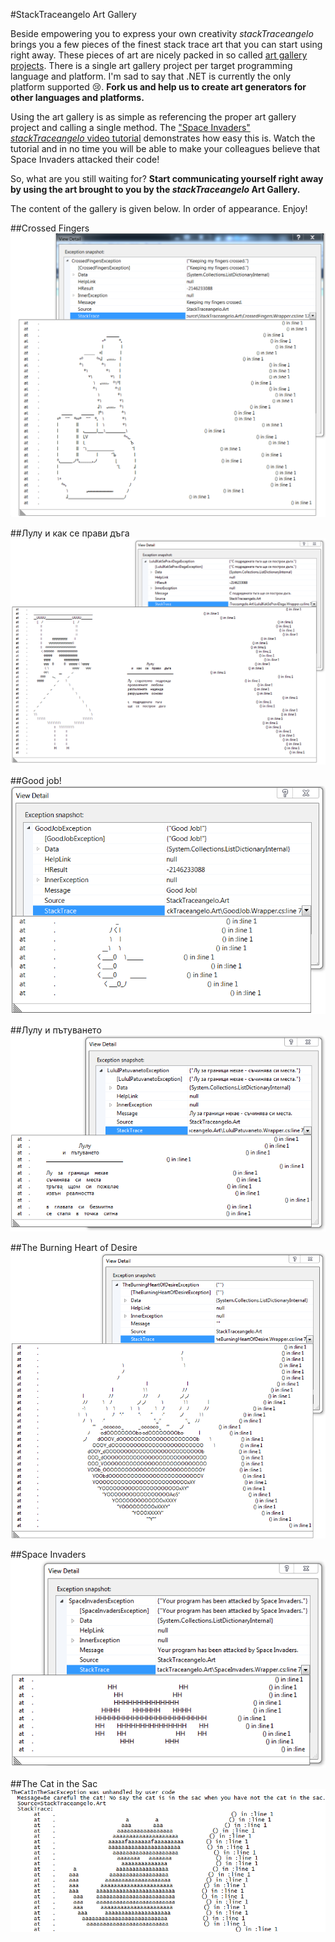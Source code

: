 #StackTraceangelo Art Gallery

Beside empowering you to express your own creativity *stackTraceangelo* brings you a few pieces of the finest stack trace art that you can start using right away. These pieces of art are nicely packed in so called [art gallery projects](/Source/ArtGallery). There is a single art gallery project per target programming language and platform. I'm sad to say that .NET is currently the only platform supported :cry:. **Fork us and help us to create art generators for other languages and platforms.**

Using the art gallery is as simple as referencing the proper art gallery project and calling a single method. The ["Space Invaders" *stackTraceangelo* video tutorial](http://www.youtube.com/watch?v=9NpKh6uAVFM) demonstrates how easy this is. Watch the tutorial and in no time you will be able to make your colleagues believe that Space Invaders attacked their code!

So, what are you still waiting for? **Start communicating yourself right away by using the art brought to you by the *stackTraceangelo* Art Gallery.**

The content of the gallery is given below. In order of appearance. Enjoy!

##Crossed Fingers
![Crossed Fingers](CrossedFingers.png "Crossed Fingers")
<br/>

##Лулу и как се прави дъга
![Лулу и как се прави дъга](LuluIKakSePraviDaga.png "Лулу и как се прави дъга")
<br/>

##Good job!
![Good job!](GoodJob.png "Good job!")
<br/>

##Лулу и пътуването
![Лулу и пътуването](LuluIPatuvaneto.png "Лулу и пътуването")
<br/>

##The Burning Heart of Desire
![The Burning Heart of Desire](TheBurningHeartOfDesire.png "The Burning Heart of Desire")
<br/>

##Space Invaders
![Space Invaders](SpaceInvaders.png "Space Invaders")
<br/>

##The Cat in the Sac
![The Cat in the Sac](TheCatInTheSac.png "The Cat in the Sac")
